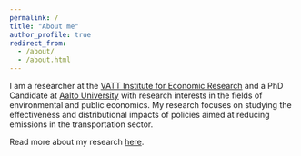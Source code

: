 ```yaml
---
permalink: /
title: "About me"
author_profile: true
redirect_from: 
  - /about/
  - /about.html
---
```


I am a researcher at the [VATT Institute for Economic Research](https://https://vatt.fi/en/frontpage) and a PhD Candidate at [Aalto University](https://https://www.aalto.fi/en/department-of-economics) with research interests in the fields of environmental and public economics. My research focuses on studying the effectiveness and distributional impacts of policies aimed at reducing emissions in the transportation sector.

Read more about my research [here](/research).
